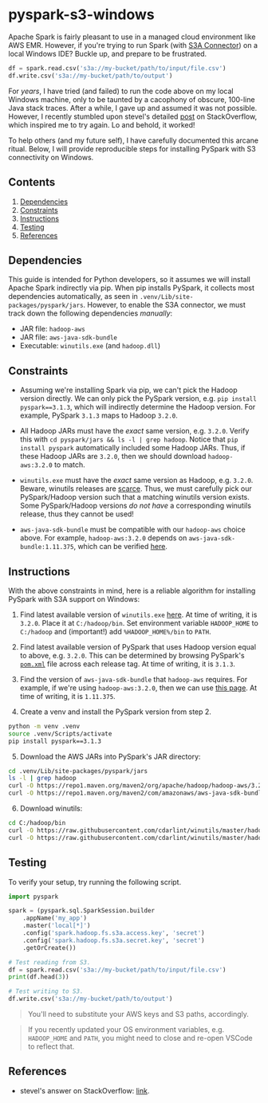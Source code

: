 # pyspark-s3-windows

Apache Spark is fairly pleasant to use in a managed cloud environment like AWS EMR.  However, if you're trying to run Spark (with [S3A Connector](https://hadoop.apache.org/docs/current/hadoop-aws/tools/hadoop-aws/)) on a local Windows IDE?  Buckle up, and prepare to be frustrated.

```python
df = spark.read.csv('s3a://my-bucket/path/to/input/file.csv')
df.write.csv('s3a://my-bucket/path/to/output')
```

For _years_, I have tried (and failed) to run the code above on my local Windows machine, only to be taunted by a cacophony of obscure, 100-line Java stack traces.  After a while, I gave up and assumed it was not possible.  However, I recently stumbled upon stevel's detailed [post](https://stackoverflow.com/questions/44411493/java-lang-noclassdeffounderror-org-apache-hadoop-fs-storagestatistics/44500698#44500698) on StackOverflow, which inspired me to try again.  Lo and behold, it worked!

To help others (and my future self), I have carefully documented this arcane ritual.  Below, I will provide reproducible steps for installing PySpark with S3 connectivity on Windows.



## Contents

1.  [Dependencies](#dependencies)
2.  [Constraints](#constraints)
3.  [Instructions](#instructions)
4.  [Testing](#testing)
5.  [References](#references)



## Dependencies

This guide is intended for Python developers, so it assumes we will install Apache Spark indirectly via pip.  When pip installs PySpark, it collects most dependencies automatically, as seen in `.venv/Lib/site-packages/pyspark/jars`.  However, to enable the S3A connector, we must track down the following dependencies *manually*:

- JAR file:  `hadoop-aws`
- JAR file:  `aws-java-sdk-bundle`
- Executable:  `winutils.exe` (and `hadoop.dll`)



## Constraints

- Assuming we're installing Spark via pip, we can't pick the Hadoop version directly.  We can only pick the PySpark version, e.g. `pip install pyspark==3.1.3`, which will indirectly determine the Hadoop version.  For example, PySpark `3.1.3` maps to Hadoop `3.2.0`.

- All Hadoop JARs must have the _exact_ same version, e.g. `3.2.0`.  Verify this with `cd pyspark/jars && ls -l | grep hadoop`.  Notice that `pip install pyspark` automatically included some Hadoop JARs.  Thus, if these Hadoop JARs are `3.2.0`, then we should download `hadoop-aws:3.2.0` to match.

- `winutils.exe` must have the _exact_ same version as Hadoop, e.g. `3.2.0`.  Beware, winutils releases are [scarce](https://github.com/cdarlint/winutils).  Thus, we must carefully pick our PySpark/Hadoop version such that a matching winutils version exists.  Some PySpark/Hadoop versions _do not have_ a corresponding winutils release, thus they cannot be used!

- `aws-java-sdk-bundle` must be compatible with our `hadoop-aws` choice above.  For example, `hadoop-aws:3.2.0` depends on `aws-java-sdk-bundle:1.11.375`, which can be verified [here](https://mvnrepository.com/artifact/org.apache.hadoop/hadoop-aws/3.2.0).



## Instructions

With the above constraints in mind, here is a reliable algorithm for installing PySpark with S3A support on Windows:

1.  Find latest available version of `winutils.exe` [here](https://github.com/cdarlint/winutils).  At time of writing, it is `3.2.0`.  Place it at `C:/hadoop/bin`.  Set environment variable `HADOOP_HOME` to `C:/hadoop` and (important!) add `%HADOOP_HOME%/bin` to `PATH`.

2.  Find latest available version of PySpark that uses Hadoop version equal to above, e.g. `3.2.0`.  This can be determined by browsing PySpark's [`pom.xml`](https://github.com/apache/spark/blob/v3.1.3/pom.xml#L123) file across each release tag.  At time of writing, it is `3.1.3`.

3.  Find the version of `aws-java-sdk-bundle` that `hadoop-aws` requires.  For example, if we're using `hadoop-aws:3.2.0`, then we can use [this page](https://mvnrepository.com/artifact/org.apache.hadoop/hadoop-aws/3.2.0).  At time of writing, it is `1.11.375`.

4.  Create a venv and install the PySpark version from step 2.

```bash
python -m venv .venv
source .venv/Scripts/activate
pip install pyspark==3.1.3
```

5.  Download the AWS JARs into PySpark's JAR directory:

```bash
cd .venv/Lib/site-packages/pyspark/jars
ls -l | grep hadoop
curl -O https://repo1.maven.org/maven2/org/apache/hadoop/hadoop-aws/3.2.0/hadoop-aws-3.2.0.jar
curl -O https://repo1.maven.org/maven2/com/amazonaws/aws-java-sdk-bundle/1.11.375/aws-java-sdk-bundle-1.11.375.jar
```

6.  Download winutils:

```bash
cd C:/hadoop/bin
curl -O https://raw.githubusercontent.com/cdarlint/winutils/master/hadoop-3.2.0/bin/winutils.exe
curl -O https://raw.githubusercontent.com/cdarlint/winutils/master/hadoop-3.2.0/bin/hadoop.dll
```



## Testing

To verify your setup, try running the following script.

```python
import pyspark

spark = (pyspark.sql.SparkSession.builder
    .appName('my_app')
    .master('local[*]')
    .config('spark.hadoop.fs.s3a.access.key', 'secret')
    .config('spark.hadoop.fs.s3a.secret.key', 'secret')
    .getOrCreate())

# Test reading from S3.
df = spark.read.csv('s3a://my-bucket/path/to/input/file.csv')
print(df.head(3))

# Test writing to S3.
df.write.csv('s3a://my-bucket/path/to/output')
```
> You'll need to substitute your AWS keys and S3 paths, accordingly.

> If you recently updated your OS environment variables, e.g. `HADOOP_HOME` and `PATH`, you might need to close and re-open VSCode to reflect that.



## References

- stevel's answer on StackOverflow:  [link](https://stackoverflow.com/questions/44411493/java-lang-noclassdeffounderror-org-apache-hadoop-fs-storagestatistics/44500698#44500698).
